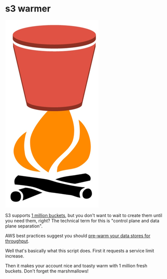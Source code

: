 # s3 warmer

![Toasty](s3-warmer.jpg)

S3 supports [1 million buckets](https://aws.amazon.com/about-aws/whats-new/2024/11/amazon-s3-up-1-million-buckets-per-aws-account/), but you don't want to wait to create them until you need them, right? The technical term for this is "control plane and data plane separation".

AWS best practices suggest you should [pre-warm your data stores for throughput](https://aws.amazon.com/blogs/database/pre-warming-amazon-dynamodb-tables-with-warm-throughput/).

Well that's basically what this script does. First it requests a service limit increase.

Then it makes your account nice and toasty warm with 1 million fresh buckets. Don't forget the marshmallows!